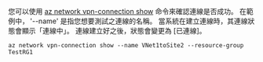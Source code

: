 您可以使用 [az network vpn-connection show](/cli/azure/network/vpn-connection#show) 命令來確認連線是否成功。 在範例中， '--name' 是指您想要測試之連線的名稱。 當系統在建立連線時，其連線狀態會顯示「連線中」。 連線建立好之後，狀態會變更為 [已連線]。

```azurecli
az network vpn-connection show --name VNet1toSite2 --resource-group TestRG1
```

